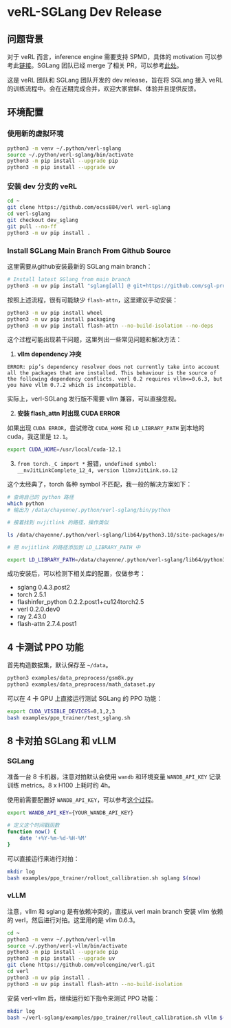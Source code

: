 # veRL-SGLang Dev Release

## 问题背景

对于 veRL 而言，inference engine 需要支持 SPMD，具体的 motivation 可以参考此[链接](https://github.com/vllm-project/vllm/issues/11400)。SGLang 团队已经 merge 了相关 PR，可以参考[此处](https://github.com/sgl-project/sglang/commit/e3e0bc50a9d9644a183bc6dbb55919232196971d)。

这是  veRL 团队和 SGLang 团队开发的 dev release，旨在将 SGLang 接入 veRL 的训练流程中。会在近期完成合并，欢迎大家尝鲜、体验并且提供反馈。

## 环境配置

### 使用新的虚拟环境

```bash
python3 -m venv ~/.python/verl-sglang
source ~/.python/verl-sglang/bin/activate
python3 -m pip install --upgrade pip
python3 -m pip install --upgrade uv
```

### 安装 dev 分支的 veRL

```bash
cd ~
git clone https://github.com/ocss884/verl verl-sglang
cd verl-sglang
git checkout dev_sglang
git pull --no-ff
python3 -m uv pip install .
```

### Install SGLang Main Branch From Github Source

这里需要从github安装最新的 SGLang main branch：

```bash
# Install latest SGlang from main branch
python3 -m uv pip install "sglang[all] @ git+https://github.com/sgl-project/sglang.git/@main#egg=sglang&subdirectory=python" --find-links https://flashinfer.ai/whl/cu124/torch2.5/flashinfer-python
```

按照上述流程，很有可能缺少 `flash-attn`，这里建议手动安装：

```bash
python3 -m uv pip install wheel
python3 -m uv pip install packaging
python3 -m uv pip install flash-attn --no-build-isolation --no-deps
```

这个过程可能出现若干问题，这里列出一些常见问题和解决方法：

1. **vllm dependency 冲突**

`ERROR: pip’s dependency resolver does not currently take into account all the packages that are installed. This behaviour is the source of the following dependency conflicts. verl 0.2 requires vllm<=0.6.3, but you have vllm 0.7.2 which is incompatible.`

实际上，verl-SGLang 发行版不需要 vllm 兼容，可以直接忽视。

2. **安装 flash_attn 时出现 CUDA ERROR**

如果出现 `CUDA ERROR`，尝试修改 `CUDA_HOME` 和 `LD_LIBRARY_PATH` 到本地的 cuda，我这里是 `12.1`。

```bash
export CUDA_HOME=/usr/local/cuda-12.1
```

3. `from torch._C import *` 报错，`undefined symbol:  __nvJitLinkComplete_12_4, version libnvJitLink.so.12`

这个太经典了，torch 各种 symbol 不匹配，我一般的解决方案如下：

```bash
# 查询自己的 python 路径
which python
# 输出为 /data/chayenne/.python/verl-sglang/bin/python
```

```bash
# 接着找到 nvjitlink 的路径，操作类似

ls /data/chayenne/.python/verl-sglang/lib64/python3.10/site-packages/nvidia/nvjitlink/lib/
```

```bash
# 把 nvjitlink 的路径添加到 LD_LIBRARY_PATH 中

export LD_LIBRARY_PATH=/data/chayenne/.python/verl-sglang/lib64/python3.10/site-packages/nvidia/nvjitlink/lib/:$LD_LIBRARY_PATH
```

成功安装后，可以检测下相关库的配置，仅做参考：

- sglang 0.4.3.post2 
- torch 2.5.1
- flashinfer_python 0.2.2.post1+cu124torch2.5
- verl 0.2.0.dev0
- ray 2.43.0
- flash-attn 2.7.4.post1  

<!-- ### 安装 megatron 作为 veRL 的 training engine

veRL 目前也支持使用 Megatron 作为 training engine，使用下面的命令安装 dev 版本的 megatron：

```bash
# 安装 Megatron-LM 到当前路径
git clone -b core_v0.4.0_verl https://github.com/eric-haibin-lin/Megatron-LM

# 将 Megatron-LM 添加到 PYTHONPATH
export PYTHONPATH=$PYTHONPATH:$(pwd)/Megatron-LM
```

需要配套安装 [Transformer Engine 1.7](https://github.com/NVIDIA/TransformerEngine)：

```bash
pip3 install git+https://github.com/NVIDIA/TransformerEngine.git@v1.7
```

安装时编译可能遇到一些问题：

1. **could not find cudnn**

```bash
CMake Error at /tmp/pip-req-build-s96o7cy6/3rdparty/cudnn-frontend/cmake/cuDNN.cmake:3 (find_path):
  Could not find CUDNN_INCLUDE_DIR using the following files: cudnn.h
Call Stack (most recent call first):
  CMakeLists.txt:33 (include)
```

[官方的 find path 函数](https://github.com/NVIDIA/cudnn-frontend/blob/1b0b5eac540b7f8fd19b18f1e6b8427c95503348/cmake/cuDNN.cmake)可以看到具体可用的查找方式，手动指定 `cudnn` 的安装路径给 `CUDNN_PATH` 即可，例如：

```bash
export CUDNN_PATH=/usr/local/cuda/cuda-12/cudnn/v8.9.7.29
```

`CUDNN_PATH` 路径下需要可以找到 `include/cudnn.h`。

2. **GCC版本大等于8.1**

参考[这个issue](https://github.com/NVIDIA/TransformerEngine/issues/1270)。编译需要支持 C++17 的 filesystem 头文件，transformer engine 团队内部使用 GCC 13.2.0 进行编译，可以参考下面的命令安装 GCC 13：

```bash
sudo apt update
sudo add-apt-repository ppa:ubuntu-toolchain-r/test
sudo apt update
sudo apt install gcc-13 g++-13
sudo update-alternatives --install /usr/bin/gcc gcc /usr/bin/gcc-13 60
sudo update-alternatives --install /usr/bin/g++ g++ /usr/bin/g++-13 60
``` -->

## 4 卡测试 PPO 功能

首先构造数据集，默认保存至 `~/data`。

```bash
python3 examples/data_preprocess/gsm8k.py
python3 examples/data_preprocess/math_dataset.py
```

可以在 4 卡 GPU 上直接运行测试 SGLang 的 PPO 功能：

```bash
export CUDA_VISIBLE_DEVICES=0,1,2,3
bash examples/ppo_trainer/test_sglang.sh
```

## 8 卡对拍 SGLang 和 vLLM

### SGLang

准备一台 8 卡机器，注意对拍默认会使用 `wandb` 和环境变量 `WANDB_API_KEY` 记录训练 metrics。8 x H100 上耗时约 4h。

使用前需要配置好 `WANDB_API_KEY`，可以参考[这个过程](https://community.wandb.ai/t/where-can-i-find-the-api-token-for-my-project/7914)。

```bash
export WANDB_API_KEY={YOUR_WANDB_API_KEY}

# 定义这个时间戳函数
function now() {
    date '+%Y-%m-%d-%H-%M'
}
```

可以直接运行来进行对拍：

```bash
mkdir log
bash examples/ppo_trainer/rollout_callibration.sh sglang $(now)
```

### vLLM

注意，vllm 和 sglang 是有依赖冲突的，直接从 verl main branch 安装 vllm 依赖的 verl，然后进行对拍。这里用的是 vllm 0.6.3。

```bash
cd ~
python3 -m venv ~/.python/verl-vllm
source ~/.python/verl-vllm/bin/activate
python3 -m pip install --upgrade pip
python3 -m pip install --upgrade uv
git clone https://github.com/volcengine/verl.git
cd verl
python3 -m uv pip install .
python3 -m uv pip install flash-attn --no-build-isolation
```

安装 verl-vllm 后，继续运行如下指令来测试 PPO 功能：

```bash
mkdir log
bash ~/verl-sglang/examples/ppo_trainer/rollout_callibration.sh vllm $(now)
```

<!-- ## 和vLLM采样对齐  
目前使用SGLang时会出现第一个iter开始score就非常低的现象，下图是在gsm8k上进行对拍的结果，其中两条高的线是vllm，剩下的是SGLang
![image](https://github.com/user-attachments/assets/e7d8c370-a9b6-40c7-85ba-c06ff1228592)、

初步排查原因是validation采样时对参数update失败，同时repetation penalty默认值和vllm不同。更新后得到上图的黄色曲线，可以看到稍好了一点，但没解决问题。  

从表现上看，目前的采样方案SGLang会输出更长的response，下图是和vllm的response mean相比，可以看到平均输出长了一倍
![image](https://github.com/user-attachments/assets/467ef4a8-363f-41c4-9acf-d27e740a8576)


<details>
<summary>捕获的vllm和sglang分别调用generate接口时使用的采样参数，validation时==!do_sample，使用greedy即temperature=0</summary>
Vllm:  
  
do_sample: SamplingParams(n=1, presence_penalty=0.0, frequency_penalty=0.0, repetition_penalty=1.0, temperature=1.0, top_p=1, top_k=-1, min_p=0.0, seed=None, stop=[], stop_token_ids=[], bad_words=[], include_stop_str_in_output=False, ignore_eos=False, max_tokens=4096, min_tokens=0, logprobs=1, prompt_logprobs=None, skip_special_tokens=True, spaces_between_special_tokens=True, truncate_prompt_tokens=None, guided_decoding=None)  

!do_sample: SamplingParams(n=1, presence_penalty=0.0, frequency_penalty=0.0, repetition_penalty=1.0, temperature=0, top_p=1.0, top_k=-1, min_p=0.0, seed=None, stop=[], stop_token_ids=[], bad_words=[], include_stop_str_in_output=False, ignore_eos=False, max_tokens=4096, min_tokens=0, logprobs=1, prompt_logprobs=None, skip_special_tokens=True, spaces_between_special_tokens=True, truncate_prompt_tokens=None, guided_decoding=None)

SGLang:  
do_sample: {'n': 1, 'max_new_tokens': 4096, 'temperature': 1.0, 'top_k': -1, 'top_p': 1, 'ignore_eos': False, 'repetition_penalty': 1.0}  

!do_sample: {'n': 1, 'max_new_tokens': 4096, 'temperature': 0, 'top_k': -1, 'top_p': 1.0, 'ignore_eos': False, 'repetition_penalty': 1.0}  
</details> -->
